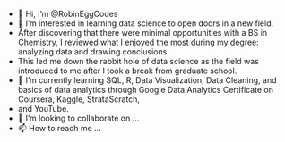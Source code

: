 - 👋 Hi, I’m @RobinEggCodes
- 👀 I’m interested in learning data science to open doors in a new field.
- After discovering that there were minimal opportunities with a BS in Chemistry, I reviewed what I enjoyed the most during my degree: analyzing data and drawing conclusions.
- This led me down the rabbit hole of data science as the field was introduced to me after I took a break from graduate school.
- 🌱 I’m currently learning SQL, R, Data Visualization, Data Cleaning, and basics of data analytics through Google Data Analytics Certificate on Coursera, Kaggle, StrataScratch,
- and YouTube.
- 💞️ I’m looking to collaborate on ...
- 📫 How to reach me ...

<!---
RobinEggCodes/RobinEggCodes is a ✨ special ✨ repository because its `README.md` (this file) appears on your GitHub profile.
You can click the Preview link to take a look at your changes.
--->

